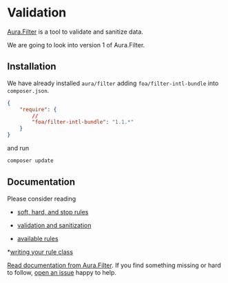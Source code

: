 # Validation

[Aura.Filter](https://github.com/auraphp/Aura.Filter) is a tool to validate
and sanitize data.

We are going to look into version 1 of Aura.Filter.

## Installation

We have already installed `aura/filter` adding `foa/filter-intl-bundle` into `composer.json`.

```json
{
    "require": {
        //
        "foa/filter-intl-bundle": "1.1.*"
    }
}
```

and run

```bash
composer update
```

## Documentation

Please consider reading

* [soft, hard, and stop rules](https://github.com/auraphp/Aura.Filter/#soft-hard-and-stop-rules)

* [validation and sanitization](https://github.com/auraphp/Aura.Filter/#validating-and-sanitizing)

* [available rules](https://github.com/auraphp/Aura.Filter/#available-rules)

*[writing your rule class](https://github.com/auraphp/Aura.Filter/#creating-and-using-custom-rules)

[Read documentation from Aura.Filter](https://github.com/auraphp/Aura.Filter/blob/develop-2/README.md#getting-started).
If you find something missing or hard to follow,
[open an issue](https://github.com/harikt/aurav2book/issues) happy to help.
